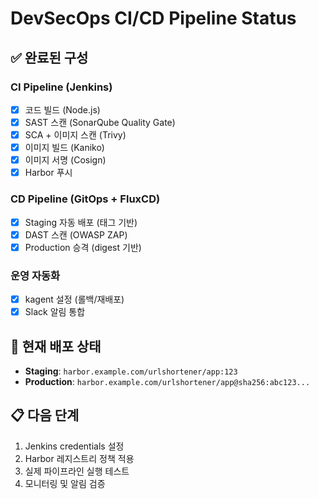 # DevSecOps CI/CD Pipeline Status

## ✅ 완료된 구성

### CI Pipeline (Jenkins)
- [x] 코드 빌드 (Node.js)
- [x] SAST 스캔 (SonarQube Quality Gate)
- [x] SCA + 이미지 스캔 (Trivy)
- [x] 이미지 빌드 (Kaniko)
- [x] 이미지 서명 (Cosign)
- [x] Harbor 푸시

### CD Pipeline (GitOps + FluxCD)
- [x] Staging 자동 배포 (태그 기반)
- [x] DAST 스캔 (OWASP ZAP)
- [x] Production 승격 (digest 기반)

### 운영 자동화
- [x] kagent 설정 (롤백/재배포)
- [x] Slack 알림 통합

## 🚀 현재 배포 상태

- **Staging**: `harbor.example.com/urlshortener/app:123`
- **Production**: `harbor.example.com/urlshortener/app@sha256:abc123...`

## 📋 다음 단계

1. Jenkins credentials 설정
2. Harbor 레지스트리 정책 적용
3. 실제 파이프라인 실행 테스트
4. 모니터링 및 알림 검증
